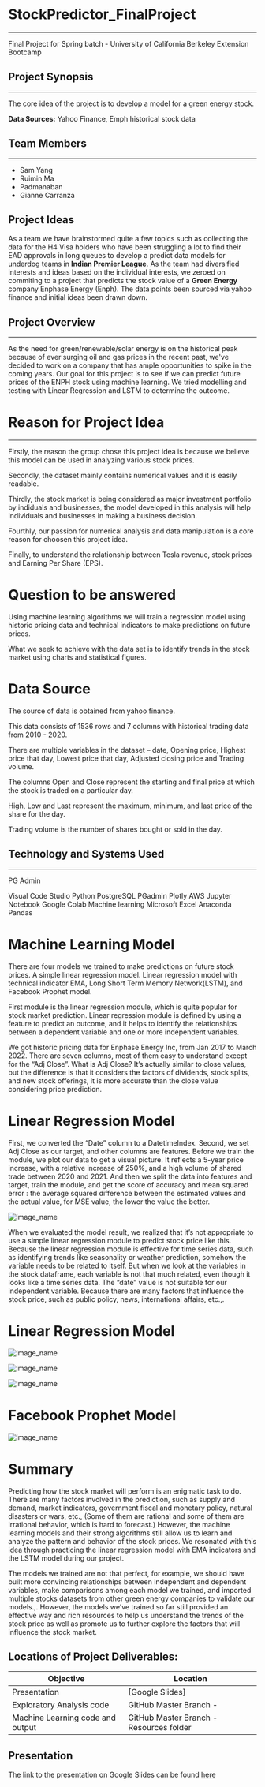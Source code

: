 # StockPredictor_FinalProject
---
Final Project for Spring batch - University of California Berkeley Extension Bootcamp

## Project Synopsis
---
The core idea of the project is to develop a model for a green energy stock.

**Data Sources:** Yahoo Finance, Emph historical stock data

## Team Members
---
* Sam Yang
* Ruimin Ma
* Padmanaban
* Gianne Carranza

## Project Ideas

As a team we have brainstormed quite a few topics such as collecting the data for the H4 Visa holders who have been struggling a lot to find their EAD approvals in long queues to develop a predict data models for underdog teams in **Indian Premier League**. As the team had diversified interests and ideas based on the individual interests, we zeroed on commiting to a project that predicts the stock value of a **Green Energy** company Enphase Energy (Enph). The data points been sourced via yahoo finance and initial ideas been drawn down.

## Project Overview
---
As the need for green/renewable/solar energy is on the historical peak because of ever surging oil and gas prices in the recent past, we've decided to work on a company that has ample opportunities to spike in the coming years. Our goal for this project is to see if we can predict future prices of the ENPH stock using machine learning. We tried modelling and testing with Linear Regression and LSTM to determine the outcome.

# Reason for Project Idea
---
Firstly, the reason the group chose this project idea is because we believe this model can be used in analyzing various stock prices.

Secondly, the dataset mainly contains numerical values and it is easily readable.

Thirdly, the stock market is being considered as major investment portfolio by indiduals and businesses, the model developed in this analysis will help individuals and businesses in making a business decision.

Fourthly, our passion for numerical analysis and data manipulation is a core reason for choosen this project idea.

Finally, to understand the relationship between Tesla revenue, stock prices and Earning Per Share (EPS).

# Question to be answered

Using machine learning algorithms we will train a regression model using historic pricing data and technical indicators to make predictions on future prices.

What we seek to achieve with the data set is to identify trends in the stock market using charts and statistical figures.

# Data Source

The source of data is obtained from yahoo finance.

This data consists of 1536 rows and 7 columns with historical trading data from 2010 - 2020.

There are multiple variables in the dataset – date, Opening price, Highest price that day, Lowest price that day, Adjusted closing price and Trading volume.

The columns Open and Close represent the starting and final price at which the stock is traded on a particular day.

High, Low and Last represent the maximum, minimum, and last price of the share for the day.

Trading volume is the number of shares bought or sold in the day.

## Technology and Systems Used
---
PG Admin

Visual Code Studio
Python
PostgreSQL
PGadmin
Plotly
AWS
Jupyter Notebook
Google Colab
Machine learning
Microsoft Excel
Anaconda
Pandas

# Machine Learning Model

There are four models we trained to make predictions on future stock prices. A simple linear regression model. Linear regression model with technical indicator EMA, Long Short Term Memory Network(LSTM), and Facebook Prophet model.

First module is the linear regression module, which is quite popular for stock market prediction. Linear regression module is defined by using a feature to predict an outcome, and it helps to identify the relationships between a dependent variable and one or more independent variables.

We got historic pricing data for Enphase Energy Inc, from Jan 2017 to March 2022. There are seven columns, most of them easy to understand except for the “Adj Close”. What is Adj Close? It’s actually similar to close values, but the difference is that it considers the factors of dividends, stock splits, and new stock offerings, it is more accurate than the close value considering price prediction.

# Linear Regression Model

First, we converted the “Date” column to a DatetimeIndex. Second, we set Adj Close as our target, and other columns are features. Before we train the module, we plot our data to get a visual picture. It reflects a 5-year price increase, with a relative increase of 250%, and a high volume of shared trade between 2020 and 2021. And then we split the data into features and target, train the module, and get the score of accuracy and mean squared error : the average squared difference between the estimated values and the actual value, for MSE value, the lower the value the better.

![image_name](https://github.com/pady7/StockPredictor_FinalProject/blob/main/Final_project_png/LSTM.png)

When we evaluated the model result,  we realized that it’s not appropriate to use a simple linear regression module to predict stock price like this. Because the linear regression module is effective for time series data, such as identifying trends like seasonality or weather prediction, somehow the variable needs to be related to itself. But when we look at the variables in the stock dataframe, each variable is not that much related, even though it looks like a time series data. The “date” value is not suitable for our independent variable. Because there are many factors that influence the stock price, such as public policy, news, international affairs, etc.,. 


# Linear Regression Model

![image_name](https://github.com/pady7/StockPredictor_FinalProject/blob/main/Final_project_png/LSTM.png)

![image_name](https://github.com/pady7/StockPredictor_FinalProject/blob/main/Final_project_png/linear_regression.png)

![image_name](https://github.com/pady7/StockPredictor_FinalProject/blob/main/Final_project_png/linear_regression2.png)

# Facebook Prophet Model

![image_name](https://github.com/pady7/StockPredictor_FinalProject/blob/main/Final_project_png/facebook_prophet.png)


# Summary


Predicting how the stock market will perform is an enigmatic task to do. There are many factors involved in the prediction, such as supply and demand, market indicators, government fiscal and monetary policy, natural disasters or wars, etc., (Some of them are rational and some of them are irrational behavior, which is hard to forecast.) However, the machine learning models and their strong algorithms still allow us to learn and analyze the pattern and behavior of the stock prices. We resonated with this idea through practicing the linear regression model with EMA indicators and the LSTM model during our project. 

The models we trained are not that perfect, for example, we should have built more convincing relationships between independent and dependent variables, make comparisons among each model we trained, and imported multiple stocks datasets from other green energy companies to validate our models.,. However, the models we’ve trained so far still provided an effective way and rich resources to help us understand the trends of the stock price as well as promote us to further explore the factors that will influence the stock market.


## Locations of Project Deliverables:

| Objective | Location |
|-----------|-----------|
|Presentation| [Google Slides]|
|Exploratory Analysis code | GitHub Master Branch -  |
|Machine Learning code and output | GitHub Master Branch - Resources folder |


## Presentation
The link to the presentation on Google Slides can be found [here](https://docs.google.com/presentation/d/1p80bp2mV4zhRoJfl8g2sdp7gDon-e-Cy/edit?usp=sharing&ouid=106759923296677285620&rtpof=true&sd=true)
